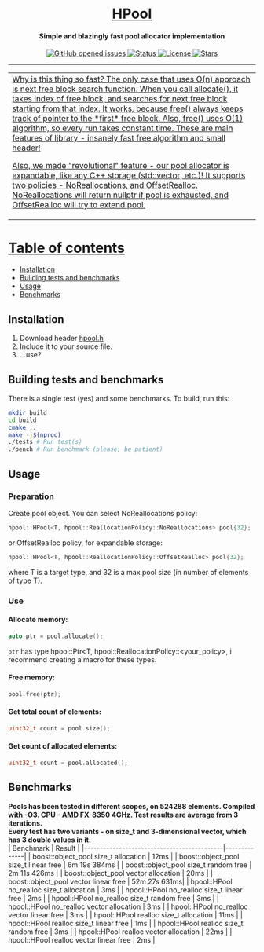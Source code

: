 <h1 align="center">
  <br>
  <a href="https://github.com/randommfs/HPool/archive/master.zip">HPool</a>
</h1>

<h4 align="center">Simple and blazingly fast pool allocator implementation</h4>

<p align="center">
    <a href="https://github.com/randommfs/HPool/issues">
    <img src="https://img.shields.io/github/issues/randommfs/HPool?color=lime"
         alt="GitHub opened issues">
    <img src="https://img.shields.io/badge/status-stable-lime"
         alt="Status">
    <img src="https://img.shields.io/github/license/randommfs/HPool?color=lime"
         alt="License">
    <img src="https://img.shields.io/github/stars/randommfs/HPool?color=lime"
         alt="Stars">
</p>

---
<table>
<tr>
<td>
Why is this thing so fast? The only case that uses O(n) approach is next free block search function. When you call allocate(), it takes index of free block, and searches for next free block starting from that index. It works, because free() always keeps track of pointer to the *first* free block. Also, free() uses O(1) algorithm, so every run takes constant time. These are main features of library - insanely fast free algorithm and small header!

Also, we made "revolutional" feature - our pool allocator is expandable, like any C++ storage (std::vector, etc.)! It supports two policies - NoReallocations, and OffsetRealloc. NoReallocations will return nullptr if pool is exhausted, and OffsetRealloc will try to extend pool.
</td>
</tr>
</table>

# Table of contents
- [Installation](#installation)
- [Building tests and benchmarks](#building-tests-and-benchmarks)
- [Usage](#usage)
- [Benchmarks](#benchmarks)

## Installation
1. Download header [hpool.h](hpool.hpp)
2. Include it to your source file.
3. ...use?

## Building tests and benchmarks
There is a single test (yes) and some benchmarks. To build, run this:
```bash
mkdir build
cd build
cmake ..
make -j$(nproc)
./tests # Run test(s)
./bench # Run benchmark (please, be patient)
```

## Usage

### Preparation
Create pool object. You can select NoReallocations policy:
```cpp
hpool::HPool<T, hpool::ReallocationPolicy::NoReallocations> pool{32};
```
or OffsetRealloc policy, for expandable storage:
```cpp
hpool::HPool<T, hpool::ReallocationPolicy::OffsetRealloc> pool{32};
```
where T is a target type, and 32 is a max pool size (in number of elements of type T).

### Use
#### Allocate memory:
```cpp
auto ptr = pool.allocate();
```
`ptr` has type hpool::Ptr<T, hpool::ReallocationPolicy::<your_policy>, i recommend creating a macro for these types.

#### Free memory:
```cpp
pool.free(ptr);
```

#### Get total count of elements:
```cpp
uint32_t count = pool.size();
```

#### Get count of allocated elements:
```cpp
uint32_t count = pool.allocated();
```


## Benchmarks

**Pools has been tested in different scopes, on 524288 elements. Compiled with -O3. CPU - AMD FX-8350 4GHz. Test results are average from 3 iterations.**  
**Every test has two variants - on size_t and 3-dimensional vector, which has 3 double values in it.**  
| Benchmark                       	          | Result      	|
|--------------------------------------------|--------------|
| boost::object_pool size_t  allocation  	| 12ms        	|
| boost::object_pool size_t linear free      | 6m 19s 384ms |
| boost::object_pool size_t random free 	| 2m 11s 426ms |
| boost::object_pool vector  allocation  	| 20ms        	|
| boost::object_pool vector linear free      | 52m 27s 631ms|
| hpool::HPool no_realloc size_t allocation  | 3ms         	|
| hpool::HPool no_realloc size_t linear free | 2ms         	|
| hpool::HPool no_realloc size_t random free | 3ms         	|
| hpool::HPool no_realloc vector allocation  | 3ms         	|
| hpool::HPool no_realloc vector linear free | 3ms         	|
| hpool::HPool realloc size_t allocation     | 11ms         |
| hpool::HPool realloc size_t linear free    | 1ms         	|
| hpool::HPool realloc size_t random free    | 3ms         	|
| hpool::HPool realloc vector allocation     | 22ms         |
| hpool::HPool realloc vector linear free    | 2ms         	|
